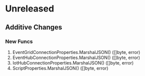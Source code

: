 # Unreleased

## Additive Changes

### New Funcs

1. EventGridConnectionProperties.MarshalJSON() ([]byte, error)
1. EventHubConnectionProperties.MarshalJSON() ([]byte, error)
1. IotHubConnectionProperties.MarshalJSON() ([]byte, error)
1. ScriptProperties.MarshalJSON() ([]byte, error)
